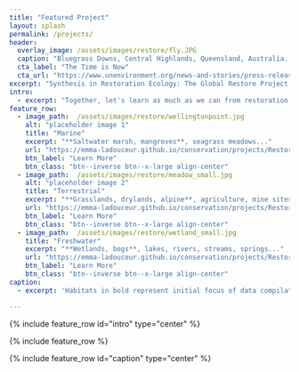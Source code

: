 ```yaml
---
title: "Featured Project"
layout: splash
permalink: /projects/
header:
  overlay_image: /assets/images/restore/fly.JPG
  caption: "Bluegrass Downs, Central Highlands, Queensland, Australia. Emma Ladouceur Photography"
  cta_label: "The Time is Now"
  cta_url: "https://www.unenvironment.org/news-and-stories/press-release/new-un-decade-ecosystem-restoration-offers-unparalleled-opportunity"
excerpt: "Synthesis in Restoration Ecology: The Global Restore Project (GRP)"
intro: 
  - excerpt: "Together, let's learn as much as we can from restoration past & present to inform the future & achieve extraordinary outcomes."
feature_row:
  - image_path:  /assets/images/restore/wellingtonpoint.jpg
    alt: "placeholder image 1"
    title: "Marine" 
    excerpt: "**Saltwater marsh, mangroves**, seagrass meadows..."
    url: "https://emma-ladouceur.github.io/conservation/projects/Restoration-Synthesis/"
    btn_label: "Learn More"
    btn_class: "btn--inverse btn--x-large align-center"
  - image_path:  /assets/images/restore/meadow_small.jpg
    alt: "placeholder image 2"
    title: "Terrestrial"
    excerpt: "**Grasslands, drylands, alpine**, agriculture, mine sites, forests, tundra..."
    url: "https://emma-ladouceur.github.io/conservation/projects/Restoration-Synthesis/"
    btn_label: "Learn More"
    btn_class: "btn--inverse btn--x-large align-center"
  - image_path:  /assets/images/restore/wetland_small.jpg
    title: "Freshwater"
    excerpt: "**Wetlands, bogs**, lakes, rivers, streams, springs..."
    url: "https://emma-ladouceur.github.io/conservation/projects/Restoration-Synthesis/"
    btn_label: "Learn More"
    btn_class: "btn--inverse btn--x-large align-center"
caption:
  - excerpt: 'Habitats in bold represent initial focus of data compilation.'

---
```


{% include feature_row id="intro" type="center" %}

{% include feature_row %}

{% include feature_row id="caption" type="center" %}